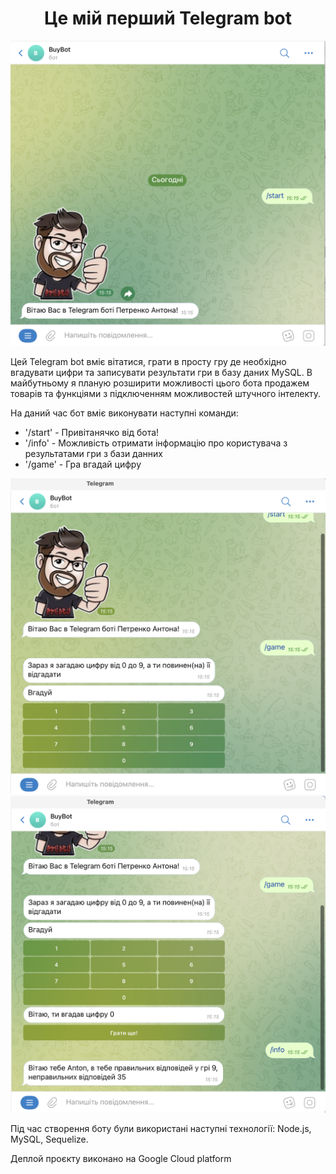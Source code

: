 <h1 style="text-align:center">Це мій перший Telegram bot</h1>

![Screen Telegram bot's](<Знімок екрана 2024-01-15 о 15.15.11-2.png>)

<p>Цей Telegram bot вміє вітатися, грати в просту гру де необхідно вгадувати цифри та записувати результати гри в базу даних MySQL. В майбутньому я планую розширити можливості цього бота продажем товарів та функціями з підключенням можливостей штучного інтелекту.</p>
<p>На даний час бот вміє виконувати наступні команди:</p>
<ul>
<li>'/start' - Привітанячко від бота!</li>
<li>'/info' - Можливість отримати інформацію про користувача з результатами гри з бази данних</li>
<li>'/game' - Гра вгадай цифру</li></ul>

![Alt text](<Знімок екрана 2024-01-15 о 15.15.36-1.png>)
![Alt text](<Знімок екрана 2024-01-15 о 15.15.57.png>)

<p>Під час створення боту були використані наступні технології: Node.js, MySQL, Sequelize.</p><p>Деплой проєкту виконано на Google Cloud platform</p>
